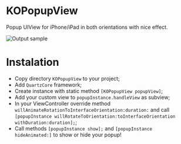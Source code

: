 KOPopupView
===========

Popup UIView for iPhone/iPad in both orientations with nice effect. 

![Output sample](https://github.com/kohtenko/KOPopupView/blob/master/anamitionExample.gif)


Instalation
===========

- Copy directory `KOPopupView` to your project;
- Add `QuartzCore` framework;
- Create instance with static method `[KOPopupView popupView]`;
- Add your custom view to `popupInstance.handleView` as subview;
- In your ViewController override method `willAnimateRotationToInterfaceOrientation:duration:` and call `[popupInstance willRotateToOrientation:toInterfaceOrientation withDuration:duration];`;
- Call methods `[popupInstance show];` and `[popupInstance hideAnimated:]` to show or hide your popup!


